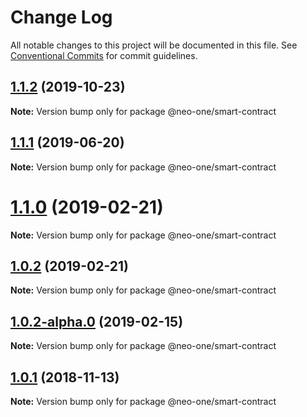 # Change Log

All notable changes to this project will be documented in this file.
See [Conventional Commits](https://conventionalcommits.org) for commit guidelines.

## [1.1.2](https://github.com/neo-one-suite/neo-one/compare/@neo-one/smart-contract@1.1.1...@neo-one/smart-contract@1.1.2) (2019-10-23)

**Note:** Version bump only for package @neo-one/smart-contract





## [1.1.1](https://github.com/neo-one-suite/neo-one/compare/@neo-one/smart-contract@1.1.0...@neo-one/smart-contract@1.1.1) (2019-06-20)

**Note:** Version bump only for package @neo-one/smart-contract





# [1.1.0](https://github.com/neo-one-suite/neo-one/compare/@neo-one/smart-contract@1.0.2...@neo-one/smart-contract@1.1.0) (2019-02-21)

**Note:** Version bump only for package @neo-one/smart-contract





## [1.0.2](https://github.com/neo-one-suite/neo-one/compare/@neo-one/smart-contract@1.0.2-alpha.0...@neo-one/smart-contract@1.0.2) (2019-02-21)

**Note:** Version bump only for package @neo-one/smart-contract





## [1.0.2-alpha.0](https://github.com/neo-one-suite/neo-one/compare/@neo-one/smart-contract@1.0.1...@neo-one/smart-contract@1.0.2-alpha.0) (2019-02-15)

**Note:** Version bump only for package @neo-one/smart-contract





## [1.0.1](https://github.com/neo-one-suite/neo-one/compare/@neo-one/smart-contract@1.0.0...@neo-one/smart-contract@1.0.1) (2018-11-13)

**Note:** Version bump only for package @neo-one/smart-contract
